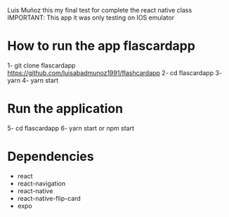 Luis Muñoz this my final test for complete the react native class
 IMPORTANT: This app it was only testing on IOS emulator
 

 # How to run the app flascardapp

 1- git clone flascardapp https://github.com/luisabadmunoz1991/flashcardapp
 2- cd flascardapp
 3- yarn
 4- yarn start

 # Run the application
 
5-  cd flascardapp
6- yarn start or npm start
 
 # Dependencies

+ react
+ react-navigation
+ react-native
+ react-native-flip-card
+ expo

